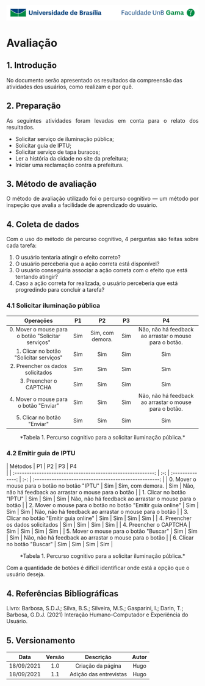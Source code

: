 ![UnB](../../img/unb.jpg)

# Avaliação

## 1. Introdução

No documento serão apresentado os resultados da compreensão das atividades dos usuários, como realizam e por quê.

## 2. Preparação

<p align="justify">
As seguintes atividades foram levadas em conta para o relato dos resultados.
</p>

<ul>
    <li>Solicitar serviço de iluminação pública;</li>
    <li>Solicitar guia de IPTU;</li>
    <li>Solicitar serviço de tapa buracos;</li>
    <li>Ler a história da cidade no site da prefeitura;</li>
    <li>Iniciar uma reclamação contra a prefeitura.</li>
</ul>

## 3. Método de avaliação

<p align="justify">
O método de avaliação utilizado foi o percurso cognitivo — um método por inspeção que avalia a facilidade de aprendizado do usuário.
</p>

## 4. Coleta de dados

<p align="justify">
Com o uso do método de percurso cognitivo, 4 perguntas são feitas sobre cada tarefa:
</p>

<ol>
    <li>O usuário tentaria atingir o efeito correto?</li>
    <li>O usuário perceberia que a ação correta está disponível? </li>
    <li>O usuário conseguiria associar a ação correta com o efeito que está tentando atingir?</li>
    <li>Caso a ação correta for realizada, o usuário perceberia que está progredindo para concluir a tarefa?</li>
</ol>

### 4.1 Solicitar iluminação pública

|                     Operações                      | P1  |        P2        | P3  |                           P4                           |
| :------------------------------------------------: | :-: | :--------------: | :-: | :----------------------------------------------------: |
| 0. Mover o mouse para o botão "Solicitar serviços" | Sim | Sim, com demora. | Sim | Não, não há feedback ao arrastar o mouse para o botão. |
|      1. Clicar no botão "Solicitar serviços"       | Sim |       Sim        | Sim |                          Sim                           |
|         2. Preencher os dados solicitados          | Sim |       Sim        | Sim |                          Sim                           |
|               3. Preencher o CAPTCHA               | Sim |       Sim        | Sim |                          Sim                           |
|       4. Mover o mouse para o botão "Enviar"       | Sim |       Sim        | Sim | Não, não há feedback ao arrastar o mouse para o botão. |
|            5. Clicar no botão "Enviar"             | Sim |       Sim        | Sim |                          Sim                           |

 <center>*Tabela 1. Percurso cognitivo para a solicitar iluminação pública.*</center>

### 4.2 Emitir guia de IPTU

|                           Métodos                           | P1  |        P2        | P3  |                          P4                         
 |
| :---------------------------------------------------------: | :-: | :--------------: | :-: | :---------------------------------------------------: |
|        0. Mover o mouse para o botão no botão "IPTU"        | Sim | Sim, com demora. | Sim | Não, não há feedback ao arrastar o mouse para o botão |
|                  1. Clicar no botão "IPTU"                  | Sim |       Sim        | Sim | Não, não há feedback ao arrastar o mouse para o botão |
| 2. Mover o mouse para o botão no botão "Emitir guia online" | Sim |       Sim        | Sim | Não, não há feedback ao arrastar o mouse para o botão |
|           3. Clicar no botão "Emitir guia online"           | Sim |       Sim        | Sim |                          Sim                          |
|              4. Preencher os dados solicitados              | Sim |       Sim        | Sim |                          Sim                          |
|                   4. Preencher o CAPTCHA                    | Sim |       Sim        | Sim |                          Sim                          |
|           5. Mover o mouse para o botão "Buscar"            | Sim |       Sim        | Sim | Não, não há feedback ao arrastar o mouse para o botão |
|                 6. Clicar no botão "Buscar"                 | Sim |       Sim        | Sim |                          Sim                          |

 <center>*Tabela 1. Percurso cognitivo para a solicitar iluminação pública.*</center>

Com a quantidade de botões é difícil identificar onde está a opção que o usuário deseja.

## 4. Referências Bibliográficas

Livro: Barbosa, S.D.J.; Silva, B.S.; Silveira, M.S.; Gasparini, I.; Darin, T.; Barbosa, G.D.J.
(2021) Interação Humano-Computador e Experiência do Usuário.

## 5. Versionamento

|    Data    | Versão |       Descrição        | Autor |
| :--------: | :----: | :--------------------: | :---: |
| 18/09/2021 |  1.0   |   Criação da página    | Hugo  |
| 18/09/2021 |  1.1   | Adição das entrevistas | Hugo  |
